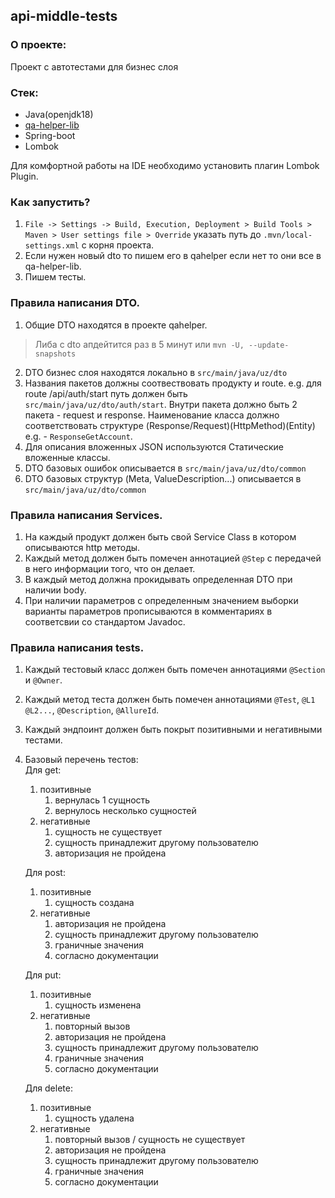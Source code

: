 ## api-middle-tests

### О проекте:
Проект с автотестами для бизнес слоя

### Стек:
- Java(openjdk18)
- [qa-helper-lib]
- Spring-boot
- Lombok

Для комфортной работы на IDE необходимо установить плагин Lombok Plugin.

### Как запустить?

1) `File -> Settings -> Build, Execution, Deployment > Build Tools > Maven > User settings file > Override` указать путь до `.mvn/local-settings.xml` с корня проекта.
2) Если нужен новый dto то пишем его в qahelper если нет то они все в qa-helper-lib.
3) Пишем тесты.

### Правила написания DTO.
1) Общие DTO находятся в проекте qahelper.
> Либа с dto апдейтится раз в 5 минут или `mvn -U, --update-snapshots`
2) DTO бизнес слоя находятся локально в `src/main/java/uz/dto`
3) Названия пакетов должны соотвествовать продукту и route. 
e.g. для route /api/auth/start путь должен быть `src/main/java/uz/dto/auth/start`. 
Внутри пакета должно быть 2 пакета - request и response. Наименование класса должно соответствовать структуре
   (Response/Request)(HttpMethod)(Entity) e.g. - `ResponseGetAccount`.
4) Для описания вложенных JSON используются Статические вложенные классы.
5) DTO базовых ошибок описывается в `src/main/java/uz/dto/common`
6) DTO базовых структур (Meta, ValueDescription...) описывается в `src/main/java/uz/dto/common`

### Правила написания Services.
1) На каждый продукт должен быть свой Service Class в котором описываются http методы.
2) Каждый метод должен быть помечен аннотацией `@Step` с передачей в него информации того, что он делает.
3) В каждый метод должна прокидывать определенная DTO при наличии body.
4) При наличии параметров с определенным значением выборки варианты параметров прописываются в комментариях в соответсвии со стандартом Javadoc.

### Правила написания tests.
1) Каждый тестовый класс должен быть помечен аннотациями `@Section` и  `@Owner`.
2) Каждый метод теста должен быть помечен аннотациями `@Test`, `@L1 @L2...`, `@Description`, `@AllureId`.
3) Каждый эндпоинт должен быть покрыт позитивными и негативными тестами.
4) Базовый перечень  тестов:<br />
   Для get: 
   1) позитивные
      1) вернулась 1 сущность
      2) вернулось несколько сущностей
   2) негативные
      1) сущность не существует 
      2) сущность принадлежит другому пользователю
      3) авторизация не пройдена

   Для post:
   1) позитивные
      1) сущность создана
   2) негативные
      1) авторизация не пройдена
      2) сущность принадлежит другому пользователю
      3) граничные значения
      4) согласно документации
      
   Для put:
   1) позитивные 
      1) сущность изменена 
   2) негативные 
      1) повторный вызов 
      2) авторизация не пройдена 
      3) сущность принадлежит другому пользователю
      4) граничные значения
      5) согласно документации

   Для delete:
   1) позитивные
      1) сущность удалена
   2) негативные
      1) повторный вызов / сущность не существует
      2) авторизация не пройдена
      3) сущность принадлежит другому пользователю
      4) граничные значения
      5) согласно документации


[qa-helper-lib]: <https://jfrog.uholding.uz/artifactory/qa-maven-local/qahelper/qa-helper-lib/>